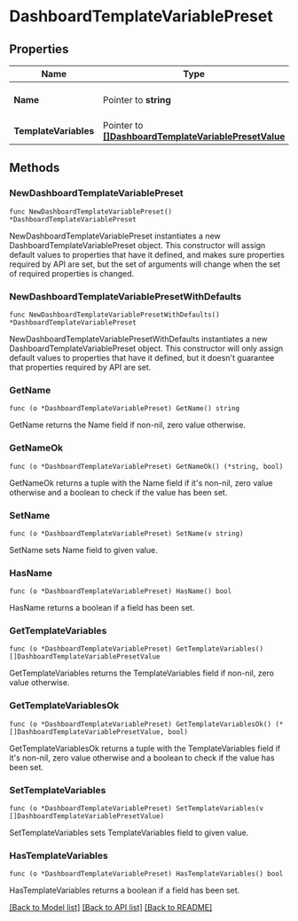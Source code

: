 # DashboardTemplateVariablePreset

## Properties

Name | Type | Description | Notes
---- | ---- | ----------- | ------
**Name** | Pointer to **string** | The name of the variable. | [optional] 
**TemplateVariables** | Pointer to [**[]DashboardTemplateVariablePresetValue**](DashboardTemplateVariablePresetValue.md) | List of variables. | [optional] 

## Methods

### NewDashboardTemplateVariablePreset

`func NewDashboardTemplateVariablePreset() *DashboardTemplateVariablePreset`

NewDashboardTemplateVariablePreset instantiates a new DashboardTemplateVariablePreset object.
This constructor will assign default values to properties that have it defined,
and makes sure properties required by API are set, but the set of arguments
will change when the set of required properties is changed.

### NewDashboardTemplateVariablePresetWithDefaults

`func NewDashboardTemplateVariablePresetWithDefaults() *DashboardTemplateVariablePreset`

NewDashboardTemplateVariablePresetWithDefaults instantiates a new DashboardTemplateVariablePreset object.
This constructor will only assign default values to properties that have it defined,
but it doesn't guarantee that properties required by API are set.

### GetName

`func (o *DashboardTemplateVariablePreset) GetName() string`

GetName returns the Name field if non-nil, zero value otherwise.

### GetNameOk

`func (o *DashboardTemplateVariablePreset) GetNameOk() (*string, bool)`

GetNameOk returns a tuple with the Name field if it's non-nil, zero value otherwise
and a boolean to check if the value has been set.

### SetName

`func (o *DashboardTemplateVariablePreset) SetName(v string)`

SetName sets Name field to given value.

### HasName

`func (o *DashboardTemplateVariablePreset) HasName() bool`

HasName returns a boolean if a field has been set.

### GetTemplateVariables

`func (o *DashboardTemplateVariablePreset) GetTemplateVariables() []DashboardTemplateVariablePresetValue`

GetTemplateVariables returns the TemplateVariables field if non-nil, zero value otherwise.

### GetTemplateVariablesOk

`func (o *DashboardTemplateVariablePreset) GetTemplateVariablesOk() (*[]DashboardTemplateVariablePresetValue, bool)`

GetTemplateVariablesOk returns a tuple with the TemplateVariables field if it's non-nil, zero value otherwise
and a boolean to check if the value has been set.

### SetTemplateVariables

`func (o *DashboardTemplateVariablePreset) SetTemplateVariables(v []DashboardTemplateVariablePresetValue)`

SetTemplateVariables sets TemplateVariables field to given value.

### HasTemplateVariables

`func (o *DashboardTemplateVariablePreset) HasTemplateVariables() bool`

HasTemplateVariables returns a boolean if a field has been set.


[[Back to Model list]](../README.md#documentation-for-models) [[Back to API list]](../README.md#documentation-for-api-endpoints) [[Back to README]](../README.md)


